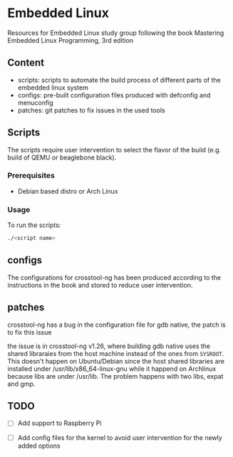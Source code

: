 # Embedded Linux

Resources for Embedded Linux study group following the book Mastering Embedded Linux Programming, 3rd edition

## Content

- scripts: scripts to automate the build process of different parts of the embedded linux system
- configs: pre-built configuration files produced with defconfig and menuconfig
- patches: git patches to fix issues in the used tools

## Scripts

The scripts require user intervention to select the flavor of the build (e.g. build of QEMU or beaglebone black).

### Prerequisites

- Debian based distro or Arch Linux

### Usage
To run the scripts:
```bash
./<script name>
```

## configs

The configurations for crosstool-ng has been produced according to the instructions in the book and stored
to reduce user intervention.

## patches

crosstool-ng has a bug in the configuration file for gdb native, the patch is to fix this issue

the issue is in crosstool-ng v1.26, where building gdb native uses the shared libraraies from the host machine
instead of the ones from `SYSROOT`. This doesn't happen on Ubuntu/Debian since the host shared libraries are
installed under /usr/lib/x86_64-linux-gnu while it happend on Archlinux because libs are under
/usr/lib. The problem happens with two libs, expat and gmp.

## TODO

- [ ] Add support to Raspberry Pi
- [ ] Add config files for the kernel to avoid user intervention for the newly added options

